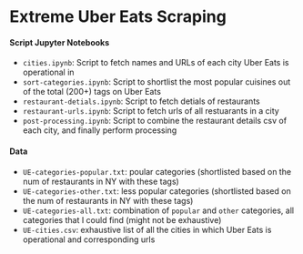 # Extreme Uber Eats Scraping

#### Script Jupyter Notebooks
 - `cities.ipynb`: Script to fetch names and URLs of each city Uber Eats is operational in 
 - `sort-categories.ipynb`: Script to shortlist the most popular cuisines out of the total (200+) tags on Uber Eats
 - `restaurant-detials.ipynb`: Script to fetch detials of restaurants
 - `restaurant-urls.ipynb`: Script to fetch urls of all restuarants in a city
 - `post-processing.ipynb`: Script to combine the restaurant details csv of each city, and finally perform processing

#### Data
 - `UE-categories-popular.txt`: poular categories (shortlisted based on the num of restaurants in NY with these tags)
 - `UE-categories-other.txt`: less popular categories (shortlisted based on the num of restaurants in NY with these tags)
 - `UE-categories-all.txt`: combination of `popular` and `other` categories, all categories that I could find (might not be exhaustive)
 - `UE-cities.csv`: exhaustive list of all the cities in which Uber Eats is operational and corresponding urls

